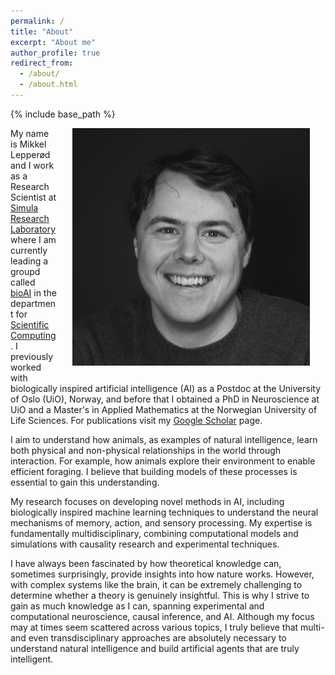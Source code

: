 ```yaml
---
permalink: /
title: "About"
excerpt: "About me"
author_profile: true
redirect_from: 
  - /about/
  - /about.html
---
```

{% include base_path %}


<img src="/images/profile.jpg" width="380px" alt="Mikkel Lepperød" align="right" style="display:block;margin-bottom:25px;margin-left:auto;margin-right:auto;padding-left: 25px;padding-right: 25px;" z-index="1" />

My name is Mikkel Lepperød and I work as a Research Scientist at [Simula Research Laboratory](https://www.simula.no/people/mikkel) where I am currently leading a groupd called [bioAI](bioai-oslo.github.io) in the department for [Scientific Computing](https://www.simula.no/research/research-areas/scientific-computing). I previously worked with biologically inspired artificial intelligence (AI) as a Postdoc at the University of Oslo (UiO), Norway, and before that I obtained a PhD in Neuroscience at UiO and a Master's in Applied Mathematics at the Norwegian University of Life Sciences. For publications visit my [Google Scholar](https://scholar.google.no/citations?user=QSYCR88AAAAJ&hl=en#) page.

I aim to understand how animals, as examples of natural intelligence, learn both physical and non-physical relationships in the world through interaction. For example, how animals explore their environment to enable efficient foraging. I believe that building models of these processes is essential to gain this understanding.

My research focuses on developing novel methods in AI, including biologically inspired machine learning techniques to understand the neural mechanisms of memory, action, and sensory processing. My expertise is fundamentally multidisciplinary, combining computational models and simulations with causality research and experimental techniques.

I have always been fascinated by how theoretical knowledge can, sometimes surprisingly, provide insights into how nature works. However, with complex systems like the brain, it can be extremely challenging to determine whether a theory is genuinely insightful. This is why I strive to gain as much knowledge as I can, spanning experimental and computational neuroscience, causal inference, and AI. Although my focus may at times seem scattered across various topics, I truly believe that multi- and even transdisciplinary approaches are absolutely necessary to understand natural intelligence and build artificial agents that are truly intelligent.

